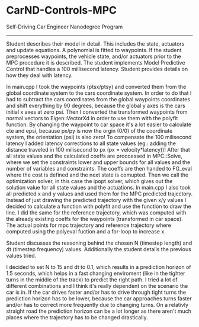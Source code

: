 # CarND-Controls-MPC
Self-Driving Car Engineer Nanodegree Program

---

Student describes their model in detail. This includes the state, actuators and update equations. A polynomial is fitted to waypoints. If the student preprocesses waypoints, the vehicle state, and/or actuators prior to the MPC procedure it is described. The student implements Model Predictive Control that handles a 100 millisecond latency. Student provides details on how they deal with latency.

In main.cpp I took the waypoints (ptsx/ptsy) and converted them from the global coordinate system to the cars coordinate system. In order to do that I had to subtract the cars coordinates from the global waypoints coordinates and shift everything by 90 degrees, because the global y axes is the cars initial x axes at zero psi. Then I converted the transformed waypoints from normal vectors to Eigen::VectorXd in order to use them with the polyfit function. By changing the waypoint to car space it's a lot easier to calculate cte and epsi, because px/py is now the orgin (0/0) of the coordinate system, the orientation (psi) is also zero! To compensate the 100 milisecond latency I added latency corrections to all state values (eg.: adding the distance traveled in 100 milisecond to px (px = velocity*latency))! After that all state values and the calculated coeffs are proccessed in MPC::Solve, where we set the constraints lower and upper bounds for all values and the number of variables and constraints. The coeffs are then handed to FG_eval where the cost is defined and the next state is comupted. Then we call the optimization solver, in this case the ipopt solver, which gives out the solution value for all state values and the actuations. In main.cpp I also took all predicted x and y values and used them for the MPC predicted trajectory. Instead of just drawing the predicted trajectory with the given x/y values I decided to calculate a function with polyfit and use the function to draw the line. I did the same for the reference trajectory, which was computed with the already existing coeffs for the waypoints (transformed in car space). The actual points for mpc trajectory and reference trajectory where computed using the polyeval fuction and a for-loop to increase x.


Student discusses the reasoning behind the chosen N (timestep length) and dt (timestep frequency) values. Additionally the student details the previous values tried.

I decided to set N to 15 and dt to 0.1, which results in a prediction horizon of 1.5 seconds, which helps in a fast changing enviroment (like in the tighter turns in the middle of the track) to predict the right path. I tried a lot of different combinations and I think it's really dependent on the scenario the car is in. If the car drives faster and/or has to drive through tight turns the prediction horizon has to be lower, because the car approaches turns faster and/or has to correct more frequently due to changing turns. On a relativly straight road the prediction horizon can be a lot longer as there aren't much places where the trajectory has to be changed drastically.
